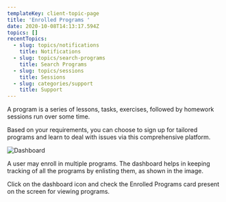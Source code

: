 ```yaml
---
templateKey: client-topic-page
title: 'Enrolled Programs '
date: 2020-10-08T14:13:17.594Z
topics: []
recentTopics:
  - slug: topics/notifications
    title: Notifications
  - slug: topics/search-programs
    title: Search Programs
  - slug: topics/sessions
    title: Sessions
  - slug: categories/support
    title: Support
---
```

A program is a series of lessons, tasks, exercises, followed by homework sessions run over some time. 

Based on your requirements, you can choose to sign up for tailored programs and learn to deal with issues via this comprehensive platform.

![Dashboard](/img/dashboard-i.png "Dashboard")

A user may enroll in multiple programs. The dashboard helps in keeping tracking of all the programs by enlisting them, as shown in the image. 

Click on the dashboard icon and check the Enrolled Programs card present on the screen for viewing programs.
